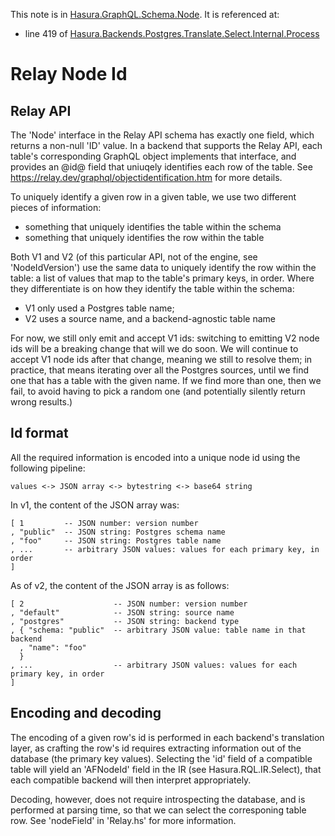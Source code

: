 This note is in [Hasura.GraphQL.Schema.Node](https://github.com/hasura/graphql-engine/blob/master/server/src-lib/Hasura/GraphQL/Schema/Node.hs#L37).
It is referenced at:
  - line 419 of [Hasura.Backends.Postgres.Translate.Select.Internal.Process](https://github.com/hasura/graphql-engine/blob/master/server/src-lib/Hasura/Backends/Postgres/Translate/Select/Internal/Process.hs#L419)

# Relay Node Id


Relay API
---------

The 'Node' interface in the Relay API schema has exactly one field, which
returns a non-null 'ID' value. In a backend that supports the Relay API, each
table's corresponding GraphQL object implements that interface, and provides an
@id@ field that uniuqely identifies each row of the table. See
https://relay.dev/graphql/objectidentification.htm for more details.

To uniquely identify a given row in a given table, we use two different pieces
of information:
  - something that uniquely identifies the table within the schema
  - something that uniquely identifies the row within the table

Both V1 and V2 (of this particular API, not of the engine, see 'NodeIdVersion')
use the same data to uniquely identify the row within the table: a list of
values that map to the table's primary keys, in order. Where they differentiate
is on how they identify the table within the schema:
  - V1 only used a Postgres table name;
  - V2 uses a source name, and a backend-agnostic table name

For now, we still only emit and accept V1 ids: switching to emitting V2 node ids
will be a breaking change that will we do soon. We will continue to accept V1
node ids after that change, meaning we still to resolve them; in practice, that
means iterating over all the Postgres sources, until we find one that has a
table with the given name. If we find more than one, then we fail, to avoid
having to pick a random one (and potentially silently return wrong results.)

Id format
---------

All the required information is encoded into a unique node id using the
following pipeline:

    values <-> JSON array <-> bytestring <-> base64 string

In v1, the content of the JSON array was:

    [ 1         -- JSON number: version number
    , "public"  -- JSON string: Postgres schema name
    , "foo"     -- JSON string: Postgres table name
    , ...       -- arbitrary JSON values: values for each primary key, in order
    ]

As of v2, the content of the JSON array is as follows:

    [ 2                    -- JSON number: version number
    , "default"            -- JSON string: source name
    , "postgres"           -- JSON string: backend type
    , { "schema: "public"  -- arbitrary JSON value: table name in that backend
      , "name": "foo"
      }
    , ...                  -- arbitrary JSON values: values for each primary key, in order
    ]

Encoding and decoding
---------------------

The encoding of a given row's id is performed in each backend's translation
layer, as crafting the row's id requires extracting information out of the
database (the primary key values). Selecting the 'id' field of a compatible
table will yield an 'AFNodeId' field in the IR (see Hasura.RQL.IR.Select), that
each compatible backend will then interpret appropriately.

Decoding, however, does not require introspecting the database, and is performed
at parsing time, so that we can select the corresponing table row. See
'nodeField' in 'Relay.hs' for more information.

